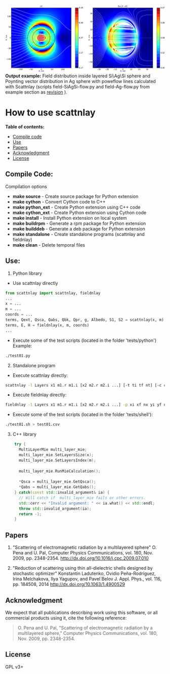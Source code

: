 ![output example](/doc/OutputExample.png)
**Output example:** Field distribution inside layered Si\Ag\Si sphere
and Poynting vector distribution in Ag sphere with poweflow lines
calculated with Scattnlay (scripts  field-SiAgSi-flow.py and
field-Ag-flow.py from example section as [revision](https://github.com/ovidiopr/scattnlay/commit/57c7261705a5776f78420c1f486e929517d5f584) ).

How to use scattnlay
====================

**Table of contents:**
- [Compile code](#compile-code)
- [Use](#use)
- [Papers](#papers)
- [Acknowledgment](#acknowledgment)
- [License](#license)

Compile Code:
-------------

Compilation options

 - **make source** - Create source package for Python extension
 - **make cython** - Convert Cython code to C++
 - **make python_ext** - Create Python extension using C++ code
 - **make cython_ext** - Create Python extension using Cython code
 - **make install** - Install Python extension on local system
 - **make buildrpm** - Generate a rpm package for Python extension
 - **make builddeb** - Generate a deb package for Python extension
 - **make standalone** - Create standalone programs (scattnlay and fieldnlay)
 - **make clean** - Delete temporal files

Use:
----

1. Python library
  * Use scattnlay directly
  
  ```python
from scattnlay import scattnlay, fieldnlay
...
x = ...
m = ...
coords = ...
terms, Qext, Qsca, Qabs, Qbk, Qpr, g, Albedo, S1, S2 = scattnlay(x, m)
terms, E, H = fieldnlay(x, m, coords)
...
  ```
  
  * Execute some of the test scripts (located in the folder 'tests/python')
          Example:
		  
  ```bash
./test01.py
  ```
  
2. Standalone program
  * Execute scattnlay directly:

  ```bash
scattnlay -l Layers x1 m1.r m1.i [x2 m2.r m2.i ...] [-t ti tf nt] [-c comment]
  ```

  * Execute fieldnlay directly:

  ```bash
fieldnlay -l Layers x1 m1.r m1.i [x2 m2.r m2.i ...] -p xi xf nx yi yf ny zi zf nz [-c comment]
  ```

  * Execute some of the test scripts (located in the folder 'tests/shell'):

  ```bash
./test01.sh > test01.csv
  ```
  
3. C++ library

```C++
    try {
      MultiLayerMie multi_layer_mie;
      multi_layer_mie.SetLayersSize(x);
      multi_layer_mie.SetLayersIndex(m);

      multi_layer_mie.RunMieCalculation();

      *Qsca = multi_layer_mie.GetQsca();
      *Qabs = multi_layer_mie.GetQabs();
    } catch(const std::invalid_argument& ia) {
      // Will catch if  multi_layer_mie fails or other errors.
      std::cerr << "Invalid argument: " << ia.what() << std::endl;
      throw std::invalid_argument(ia);
      return -1;
    }
```

Papers
------

1. "Scattering of electromagnetic radiation by a multilayered sphere"
   O. Pena and U. Pal,  Computer Physics Communications, vol. 180,
   Nov. 2009, pp. 2348-2354. http://dx.doi.org/10.1016/j.cpc.2009.07.010

2. "Reduction of scattering using thin all-dielectric shells designed by stochastic optimizer"
   Konstantin Ladutenko, Ovidio Peña-Rodríguez, Irina Melchakova, Ilya
   Yagupov, and Pavel Belov  J. Appl. Phys., vol. 116, pp. 184508,
   2014 http://dx.doi.org/10.1063/1.4900529 

Acknowledgment
--------------

We expect that all publications describing work using this software,
or all commercial products using it, cite the following reference:
> O. Pena and U. Pal, "Scattering of electromagnetic radiation
> by a multilayered sphere," Computer Physics Communications,
> vol. 180, Nov. 2009, pp. 2348-2354.

License
-------

GPL v3+
